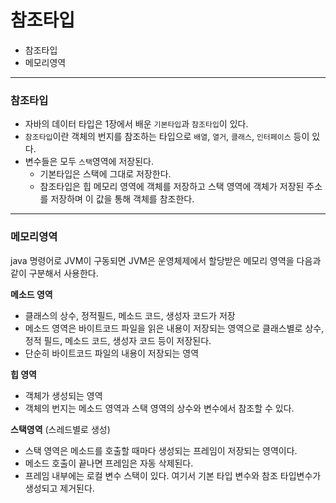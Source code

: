# 참조타입

- 참조타입
- 메모리영역

---
### 참조타입

- 자바의 데이터 타입은 1장에서 배운 `기본타입`과 `참조타입`이 있다. 
- `참조타입`이란 객체의 번지를 참조하는 타입으로 `배열`, `열거`, `클래스`, `인터페이스` 등이 있다.
- 변수들은 모두 `스택`영역에 저장된다.
  - 기본타입은 스택에 그대로 저장한다.
  - 참조타입은 힙 메모리 영역에 객체를 저장하고 스택 영역에 객체가 저장된 주소를 저장하며 이 값을 통해 객체를 참조한다.

---
### 메모리영역

java 명령어로 JVM이 구동되면 JVM은 운영체제에서 할당받은 메모리 영역을 다음과 같이 구분해서 사용한다.


**메소드 영역**
- 클래스의 상수, 정적필드, 메소드 코드, 생성자 코드가 저장
- 메소드 영역은 바이트코드 파일을 읽은 내용이 저장되는 영역으로 클래스별로 상수, 정적 필드, 메소드 코드, 생성자 코드 등이 저장된다.
- 단순히 바이트코드 파일의 내용이 저장되는 영역

**힙 영역**
- 객체가 생성되는 영역
- 객체의 번지는 메소드 영역과 스택 영역의 상수와 변수에서 참조할 수 있다.

**스택영역** (스레드별로 생성)
- 스택 영역은 메소드를 호출할 때마다 생성되는 프레임이 저장되는 영역이다.
- 메소드 호출이 끝나면 프레임은 자동 삭제된다.
- 프레임 내부에는 로컬 변수 스택이 있다. 여기서 기본 타입 변수와 참조 타입변수가 생성되고 제거된다.

